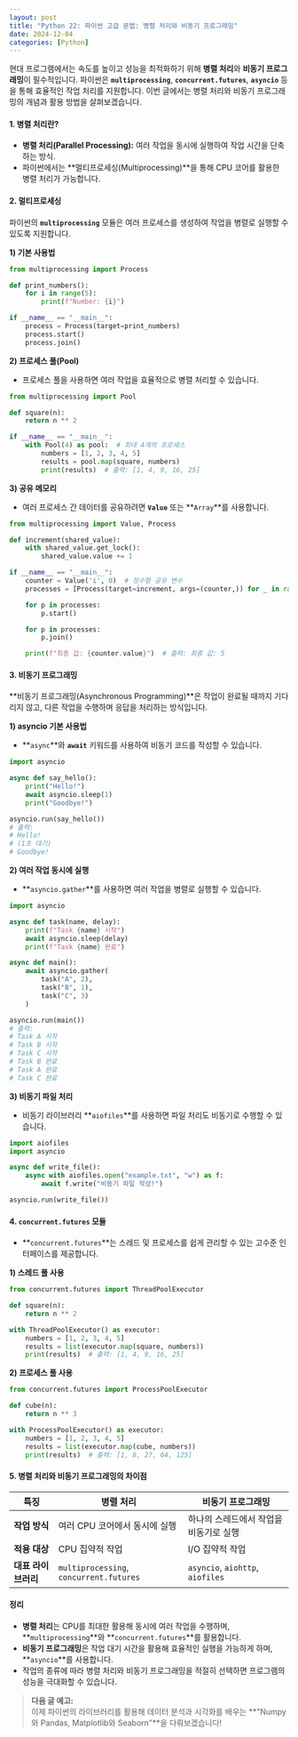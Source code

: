 ```yaml
---
layout: post
title: "Python 22: 파이썬 고급 문법: 병렬 처리와 비동기 프로그래밍"
date: 2024-12-04
categories: [Python] 
---
```


현대 프로그램에서는 속도를 높이고 성능을 최적화하기 위해 **병렬 처리**와 **비동기 프로그래밍**이 필수적입니다. 파이썬은 **`multiprocessing`**, **`concurrent.futures`**, **`asyncio`** 등을 통해 효율적인 작업 처리를 지원합니다. 이번 글에서는 병렬 처리와 비동기 프로그래밍의 개념과 활용 방법을 살펴보겠습니다.


#### 1. 병렬 처리란?

- **병렬 처리(Parallel Processing):** 여러 작업을 동시에 실행하여 작업 시간을 단축하는 방식.
- 파이썬에서는 **멀티프로세싱(Multiprocessing)**을 통해 CPU 코어를 활용한 병렬 처리가 가능합니다.


#### 2. 멀티프로세싱

파이썬의 **`multiprocessing`** 모듈은 여러 프로세스를 생성하여 작업을 병렬로 실행할 수 있도록 지원합니다.

**1) 기본 사용법**
```python
from multiprocessing import Process

def print_numbers():
    for i in range(5):
        print(f"Number: {i}")

if __name__ == "__main__":
    process = Process(target=print_numbers)
    process.start()
    process.join()
```

**2) 프로세스 풀(Pool)**
- 프로세스 풀을 사용하면 여러 작업을 효율적으로 병렬 처리할 수 있습니다.

```python
from multiprocessing import Pool

def square(n):
    return n ** 2

if __name__ == "__main__":
    with Pool(4) as pool:  # 최대 4개의 프로세스
        numbers = [1, 2, 3, 4, 5]
        results = pool.map(square, numbers)
        print(results)  # 출력: [1, 4, 9, 16, 25]
```

**3) 공유 메모리**
- 여러 프로세스 간 데이터를 공유하려면 **`Value`** 또는 **`Array`**를 사용합니다.

```python
from multiprocessing import Value, Process

def increment(shared_value):
    with shared_value.get_lock():
        shared_value.value += 1

if __name__ == "__main__":
    counter = Value('i', 0)  # 정수형 공유 변수
    processes = [Process(target=increment, args=(counter,)) for _ in range(5)]

    for p in processes:
        p.start()

    for p in processes:
        p.join()

    print(f"최종 값: {counter.value}")  # 출력: 최종 값: 5
```


#### 3. 비동기 프로그래밍

**비동기 프로그래밍(Asynchronous Programming)**은 작업이 완료될 때까지 기다리지 않고, 다른 작업을 수행하며 응답을 처리하는 방식입니다.

**1) asyncio 기본 사용법**
- **`async`**와 **`await`** 키워드를 사용하여 비동기 코드를 작성할 수 있습니다.

```python
import asyncio

async def say_hello():
    print("Hello!")
    await asyncio.sleep(1)
    print("Goodbye!")

asyncio.run(say_hello())
# 출력:
# Hello!
# (1초 대기)
# Goodbye!
```

**2) 여러 작업 동시에 실행**
- **`asyncio.gather`**를 사용하면 여러 작업을 병렬로 실행할 수 있습니다.

```python
import asyncio

async def task(name, delay):
    print(f"Task {name} 시작")
    await asyncio.sleep(delay)
    print(f"Task {name} 완료")

async def main():
    await asyncio.gather(
        task("A", 2),
        task("B", 1),
        task("C", 3)
    )

asyncio.run(main())
# 출력:
# Task A 시작
# Task B 시작
# Task C 시작
# Task B 완료
# Task A 완료
# Task C 완료
```

**3) 비동기 파일 처리**
- 비동기 라이브러리 **`aiofiles`**를 사용하면 파일 처리도 비동기로 수행할 수 있습니다.

```python
import aiofiles
import asyncio

async def write_file():
    async with aiofiles.open("example.txt", "w") as f:
        await f.write("비동기 파일 작성!")

asyncio.run(write_file())
```


#### 4. `concurrent.futures` 모듈

- **`concurrent.futures`**는 스레드 및 프로세스를 쉽게 관리할 수 있는 고수준 인터페이스를 제공합니다.

**1) 스레드 풀 사용**
```python
from concurrent.futures import ThreadPoolExecutor

def square(n):
    return n ** 2

with ThreadPoolExecutor() as executor:
    numbers = [1, 2, 3, 4, 5]
    results = list(executor.map(square, numbers))
    print(results)  # 출력: [1, 4, 9, 16, 25]
```

**2) 프로세스 풀 사용**
```python
from concurrent.futures import ProcessPoolExecutor

def cube(n):
    return n ** 3

with ProcessPoolExecutor() as executor:
    numbers = [1, 2, 3, 4, 5]
    results = list(executor.map(cube, numbers))
    print(results)  # 출력: [1, 8, 27, 64, 125]
```


#### 5. 병렬 처리와 비동기 프로그래밍의 차이점

| **특징**             | **병렬 처리**                              | **비동기 프로그래밍**                    |
|----------------------|-------------------------------------------|------------------------------------------|
| **작업 방식**         | 여러 CPU 코어에서 동시에 실행              | 하나의 스레드에서 작업을 비동기로 실행   |
| **적용 대상**         | CPU 집약적 작업                          | I/O 집약적 작업                          |
| **대표 라이브러리**    | `multiprocessing`, `concurrent.futures`   | `asyncio`, `aiohttp`, `aiofiles`         |


#### 정리

- **병렬 처리**는 CPU를 최대한 활용해 동시에 여러 작업을 수행하며, **`multiprocessing`**와 **`concurrent.futures`**를 활용합니다.
- **비동기 프로그래밍**은 작업 대기 시간을 활용해 효율적인 실행을 가능하게 하며, **`asyncio`**를 사용합니다.
- 작업의 종류에 따라 병렬 처리와 비동기 프로그래밍을 적절히 선택하면 프로그램의 성능을 극대화할 수 있습니다.

> **다음 글 예고:**  
> 이제 파이썬의 라이브러리를 활용해 데이터 분석과 시각화를 배우는 **"Numpy와 Pandas, Matplotlib와 Seaborn"**을 다뤄보겠습니다!